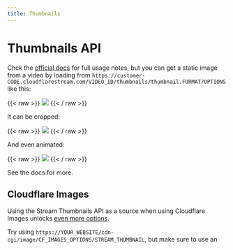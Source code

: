 ```yaml
---
title: Thumbnails
---
```


# Thumbnails API

Chck the [official docs](https://developers.cloudflare.com/stream/viewing-videos/displaying-thumbnails/)
for full usage notes, but you can get a static image from a video by loading from
`https://customer-CODE.cloudflarestream.com/VIDEO_ID/thumbnails/thumbnail.FORMAT?OPTIONS`
like this:

{{< raw >}}
<img src="https://customer-igynxd2rwhmuoxw8.cloudflarestream.com/46c8b7f480d410840758c1cb14a72e47/thumbnails/thumbnail.jpg?time=3s&height=240" />
{{< / raw >}}

It can be cropped:

{{< raw >}}
<img src="https://customer-igynxd2rwhmuoxw8.cloudflarestream.com/46c8b7f480d410840758c1cb14a72e47/thumbnails/thumbnail.jpg?time=3s&height=240&width=240&fit=crop" />
{{< / raw >}}

And even animated:

{{< raw >}}
<img src="https://customer-igynxd2rwhmuoxw8.cloudflarestream.com/46c8b7f480d410840758c1cb14a72e47/thumbnails/thumbnail.gif?time=3s&height=240&width=240&fit=crop&duration=5s" />
{{< / raw >}}

See the docs for more.

## Cloudflare Images

Using the Stream Thumbnails API as a source when using Cloudflare Images unlocks
[even more options](https://developers.cloudflare.com/images/transform-images/transform-via-url/#options).

Try using `https://YOUR_WEBSITE/cdn-cgi/image/CF_IMAGES_OPTIONS/STREAM_THUMBNAIL`,
but make sure to use an

<img id="sample-a" />
<pre id="sample-a-url"></pre>
<script>
  const stream_frame = 'https://customer-igynxd2rwhmuoxw8.cloudflarestream.com/46c8b7f480d410840758c1cb14a72e47/thumbnails/thumbnail.jpg?time=5s&height=720';
  const options = 'blur=25,contrast=2';
  const images_url = `https://bframes.tsmith.com/cdn-cgi/image/${options}/${encodeURIComponent(stream_frame)}`;
  document.getElementById('sample-a').src = images_url;
  document.getElementById('sample-a-url').innerText = images_url;
</script>
